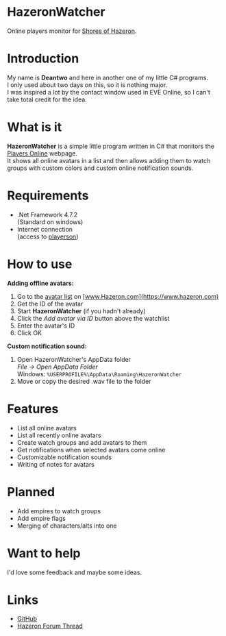 HazeronWatcher
==============

Online players monitor for [Shores of Hazeron](https://www.hazeron.com/).

Introduction
==============

My name is **Deantwo** and here in another one of my little C# programs.<br>
I only used about two days on this, so it is nothing major.<br>
I was inspired a lot by the contact window used in EVE Online, so I can't take total credit for the idea.

What is it
==============

**HazeronWatcher** is a simple little program written in C# that monitors the [Players Online](https://www.hazeron.com/playerson.php) webpage.<br>
It shows all online avatars in a list and then allows adding them to watch groups with custom colors and custom online notification sounds.

Requirements
==============

- .Net Framework 4.7.2<br>
(Standard on windows)
- Internet connection<br>
(access to [playerson](https://www.hazeron.com/playerson.php))

How to use
==============

**Adding offline avatars:**

1. Go to the [avatar list](https://www.hazeron.com/EmpireStandings/Avatars.php) on [www.Hazeron.com](https://www.hazeron.com)
2. Get the ID of the avatar
3. Start **HazeronWatcher** (if you hadn't already)
4. Click the *Add avatar via ID* button above the watchlist
5. Enter the avatar's ID
6. Click OK

**Custom notification sound:**

1. Open HazeronWatcher's AppData folder<br>
*File -> Open AppData Folder*<br>
Windows: ```%USERPROFILE%\AppData\Roaming\HazeronWatcher```
2. Move or copy the desired .wav file to the folder

Features
==============

- List all online avatars
- List all recently online avatars
- Create watch groups and add avatars to them
- Get notifications when selected avatars come online
- Customizable notification sounds
- Writing of notes for avatars

Planned
==============

- Add empires to watch groups
- Add empire flags
- Merging of characters/alts into one

Want to help
==============

I'd love some feedback and maybe some ideas.

Links
==============

- [GitHub](https://github.com/Deantwo/HazeronWatcher)
- [Hazeron Forum Thread](https://www.hazeron.com/mybb/showthread.php?tid=25)
